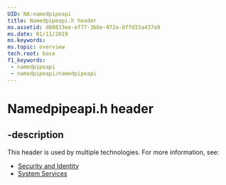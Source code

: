 ```yaml
---
UID: NA:namedpipeapi
title: Namedpipeapi.h header
ms.assetid: d80833ee-ef77-3bbe-972e-8ffd33a437a9
ms.date: 01/11/2019
ms.keywords: 
ms.topic: overview
tech.root: base
f1_keywords:
 - namedpipeapi
 - namedpipeapi/namedpipeapi
---
```


# Namedpipeapi.h header


## -description

This header is used by multiple technologies. For more information, see:

- [Security and Identity](../_security/index.md)
- [System Services](../_base/index.md)

